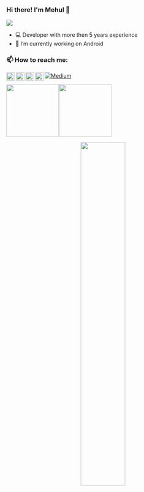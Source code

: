 ### Hi there! I'm Mehul 👋

![](https://komarev.com/ghpvc/?username=MehulKK&color=blue&style=flat)

- 💻 Developer with more then 5 years experience
- 🔭 I’m currently working on Android


### 📫 How to reach me:

<a href="https://github.com/MehulKK">
  <img align="left" alt="Mehul Kabaria | Github" width="22px" src="https://raw.githubusercontent.com/peterthehan/peterthehan/master/assets/github.svg" />
</a>
<a href="https://twitter.com/mehul_kabaria">
  <img align="left" alt="Mehul Kabaria | Twitter" width="22px" src="https://raw.githubusercontent.com/peterthehan/peterthehan/master/assets/twitter.svg" />
</a>
<a href="https://in.linkedin.com/in/mehul-kabaria-ba293815">
  <img align="left" alt="Mehul Kabaria's LinkedIN" width="22px" src="https://raw.githubusercontent.com/peterthehan/peterthehan/master/assets/linkedin.svg" />
</a>
<a href="https://stackoverflow.com/users/1343788/mehul-kabaria">
  <img align="left" alt="Mehul Kabaria's StackOverflow" width="22px" src="https://upload.wikimedia.org/wikipedia/commons/e/ef/Stack_Overflow_icon.svg" />
</a>

<p><a href="https://medium.com/@MehulKabaria" target="_blank"><img alt="Medium" src="https://img.shields.io/badge/medium-%2312100E.svg?&style=for-the-badge&logo=medium&logoColor=white" /></a>
</p>

<img height="137px" src="https://github-readme-stats.vercel.app/api?username=MehulKK&hide_title=true&hide_border=true&show_icons=true&include_all_commits=true&count_private=true&line_height=21&text_color=000&icon_color=000&bg_color=0,ea6161,ffc64d,fffc4d,52fa5a&theme=graywhite" /><!-- wi*quL3fcV --><img height="137px" src="https://github-readme-stats.vercel.app/api/top-langs/?username=MehulKK&hide=html&hide_title=true&hide_border=true&layout=compact&langs_count=6&exclude_repo=comp426,Redventures-Movie-Quotes&text_color=000&icon_color=fff&bg_color=0,52fa5a,4dfcff,c64dff&theme=graywhite" />

<p align="center">
  <a href="https://github.com/MehulKK"><span>
    <img width="48%" src="https://github-readme-streak-stats.herokuapp.com/?user=MehulKK&theme=radical" />
    </span></a>
</p>
</div>
